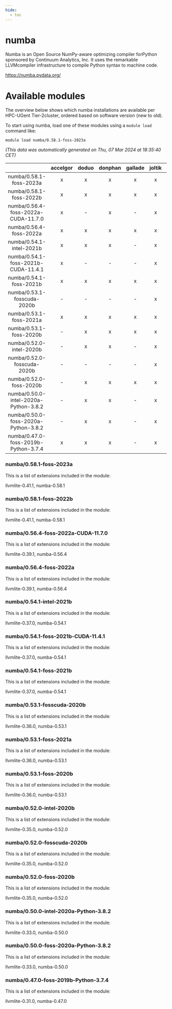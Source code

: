 ```yaml
---
hide:
  - toc
---
```


numba
=====


Numba is an Open Source NumPy-aware optimizing compiler forPython sponsored by Continuum Analytics, Inc. It uses the remarkable LLVMcompiler infrastructure to compile Python syntax to machine code.

https://numba.pydata.org/
# Available modules


The overview below shows which numba installations are available per HPC-UGent Tier-2cluster, ordered based on software version (new to old).

To start using numba, load one of these modules using a `module load` command like:

```shell
module load numba/0.58.1-foss-2023a
```

*(This data was automatically generated on Thu, 07 Mar 2024 at 18:35:40 CET)*  

| |accelgor|doduo|donphan|gallade|joltik|skitty|
| :---: | :---: | :---: | :---: | :---: | :---: | :---: |
|numba/0.58.1-foss-2023a|x|x|x|x|x|x|
|numba/0.58.1-foss-2022b|x|x|x|x|x|x|
|numba/0.56.4-foss-2022a-CUDA-11.7.0|x|-|x|-|x|-|
|numba/0.56.4-foss-2022a|x|x|x|x|x|x|
|numba/0.54.1-intel-2021b|x|x|x|-|x|x|
|numba/0.54.1-foss-2021b-CUDA-11.4.1|x|-|-|-|x|-|
|numba/0.54.1-foss-2021b|x|x|x|x|x|x|
|numba/0.53.1-fosscuda-2020b|-|-|-|-|x|-|
|numba/0.53.1-foss-2021a|x|x|x|x|x|x|
|numba/0.53.1-foss-2020b|-|x|x|x|x|x|
|numba/0.52.0-intel-2020b|-|x|x|-|x|x|
|numba/0.52.0-fosscuda-2020b|-|-|-|-|x|-|
|numba/0.52.0-foss-2020b|-|x|x|x|x|x|
|numba/0.50.0-intel-2020a-Python-3.8.2|-|x|x|-|x|x|
|numba/0.50.0-foss-2020a-Python-3.8.2|-|x|x|-|x|x|
|numba/0.47.0-foss-2019b-Python-3.7.4|x|x|x|-|x|x|


### numba/0.58.1-foss-2023a

This is a list of extensions included in the module:

llvmlite-0.41.1, numba-0.58.1

### numba/0.58.1-foss-2022b

This is a list of extensions included in the module:

llvmlite-0.41.1, numba-0.58.1

### numba/0.56.4-foss-2022a-CUDA-11.7.0

This is a list of extensions included in the module:

llvmlite-0.39.1, numba-0.56.4

### numba/0.56.4-foss-2022a

This is a list of extensions included in the module:

llvmlite-0.39.1, numba-0.56.4

### numba/0.54.1-intel-2021b

This is a list of extensions included in the module:

llvmlite-0.37.0, numba-0.54.1

### numba/0.54.1-foss-2021b-CUDA-11.4.1

This is a list of extensions included in the module:

llvmlite-0.37.0, numba-0.54.1

### numba/0.54.1-foss-2021b

This is a list of extensions included in the module:

llvmlite-0.37.0, numba-0.54.1

### numba/0.53.1-fosscuda-2020b

This is a list of extensions included in the module:

llvmlite-0.36.0, numba-0.53.1

### numba/0.53.1-foss-2021a

This is a list of extensions included in the module:

llvmlite-0.36.0, numba-0.53.1

### numba/0.53.1-foss-2020b

This is a list of extensions included in the module:

llvmlite-0.36.0, numba-0.53.1

### numba/0.52.0-intel-2020b

This is a list of extensions included in the module:

llvmlite-0.35.0, numba-0.52.0

### numba/0.52.0-fosscuda-2020b

This is a list of extensions included in the module:

llvmlite-0.35.0, numba-0.52.0

### numba/0.52.0-foss-2020b

This is a list of extensions included in the module:

llvmlite-0.35.0, numba-0.52.0

### numba/0.50.0-intel-2020a-Python-3.8.2

This is a list of extensions included in the module:

llvmlite-0.33.0, numba-0.50.0

### numba/0.50.0-foss-2020a-Python-3.8.2

This is a list of extensions included in the module:

llvmlite-0.33.0, numba-0.50.0

### numba/0.47.0-foss-2019b-Python-3.7.4

This is a list of extensions included in the module:

llvmlite-0.31.0, numba-0.47.0